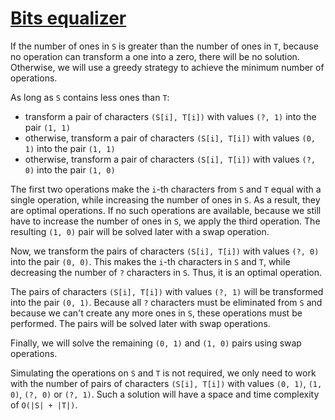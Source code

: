 # [Bits equalizer](https://vjudge.net/problem/UVA-12545)

If the number of ones in `S` is greater than the number of ones in `T`, because
no operation can transform a one into a zero, there will be no solution.
Otherwise, we will use a greedy strategy to achieve the minimum number of
operations.

As long as `S` contains less ones than `T`:
- transform a pair of characters `(S[i], T[i])` with values `(?, 1)` into the
pair `(1, 1)`
- otherwise, transform a pair of characters `(S[i], T[i])` with values `(0, 1)`
into the pair `(1, 1)`
- otherwise, transform a pair of characters `(S[i], T[i])` with values `(?, 0)`
into the pair `(1, 0)`

The first two operations make the `i`-th characters from `S` and `T` equal with
a single operation, while increasing the number of ones in `S`. As a result,
they are optimal operations. If no such operations are available, because we
still have to increase the number of ones in `S`, we apply the third operation.
The resulting `(1, 0)` pair will be solved later with a swap operation.

Now, we transform the pairs of characters `(S[i], T[i])` with values `(?, 0)`
into the pair `(0, 0)`. This makes the `i`-th characters in `S` and `T`, while
decreasing the number of `?` characters in `S`. Thus, it is an optimal
operation.

The pairs of characters `(S[i], T[i])` with values `(?, 1)` will be transformed
into the pair `(0, 1)`. Because all `?` characters must be eliminated from `S`
and because we can't create any more ones in `S`, these operations must be
performed. The pairs will be solved later with swap operations.

Finally, we will solve the remaining `(0, 1)` and `(1, 0)` pairs using swap
operations.

Simulating the operations on `S` and `T` is not required, we only need to work
with the number of pairs of characters `(S[i], T[i])` with values `(0, 1)`,
`(1, 0)`, `(?, 0)` or `(?, 1)`. Such a solution will have a space and time
complexity of `O(|S| + |T|)`.
